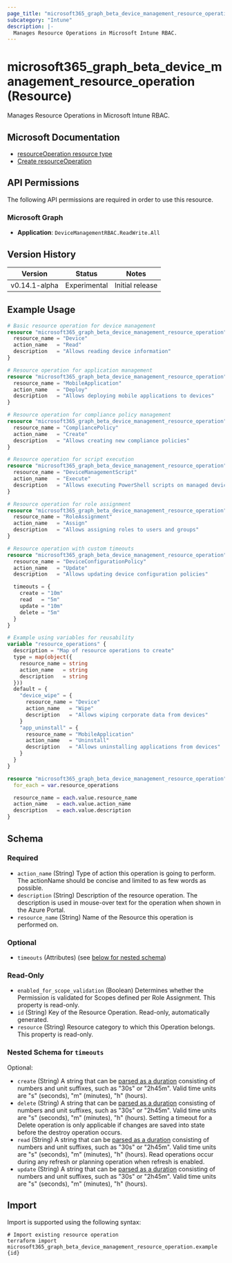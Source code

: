 ```yaml
---
page_title: "microsoft365_graph_beta_device_management_resource_operation Resource - terraform-provider-microsoft365"
subcategory: "Intune"
description: |-
  Manages Resource Operations in Microsoft Intune RBAC.
---
```


# microsoft365_graph_beta_device_management_resource_operation (Resource)

Manages Resource Operations in Microsoft Intune RBAC.

## Microsoft Documentation

- [resourceOperation resource type](https://learn.microsoft.com/en-us/graph/api/resources/intune-rbac-resourceoperation?view=graph-rest-beta)
- [Create resourceOperation](https://learn.microsoft.com/en-us/graph/api/intune-rbac-resourceoperation-create?view=graph-rest-beta)

## API Permissions

The following API permissions are required in order to use this resource.

### Microsoft Graph

- **Application**: `DeviceManagementRBAC.ReadWrite.All`

## Version History

| Version | Status | Notes |
|---------|--------|-------|
| v0.14.1-alpha | Experimental | Initial release |

## Example Usage

```terraform
# Basic resource operation for device management
resource "microsoft365_graph_beta_device_management_resource_operation" "device_read" {
  resource_name = "Device"
  action_name   = "Read"
  description   = "Allows reading device information"
}

# Resource operation for application management
resource "microsoft365_graph_beta_device_management_resource_operation" "app_deploy" {
  resource_name = "MobileApplication"
  action_name   = "Deploy"
  description   = "Allows deploying mobile applications to devices"
}

# Resource operation for compliance policy management
resource "microsoft365_graph_beta_device_management_resource_operation" "compliance_create" {
  resource_name = "CompliancePolicy"
  action_name   = "Create"
  description   = "Allows creating new compliance policies"
}

# Resource operation for script execution
resource "microsoft365_graph_beta_device_management_resource_operation" "script_execute" {
  resource_name = "DeviceManagementScript"
  action_name   = "Execute"
  description   = "Allows executing PowerShell scripts on managed devices"
}

# Resource operation for role assignment
resource "microsoft365_graph_beta_device_management_resource_operation" "role_assign" {
  resource_name = "RoleAssignment"
  action_name   = "Assign"
  description   = "Allows assigning roles to users and groups"
}

# Resource operation with custom timeouts
resource "microsoft365_graph_beta_device_management_resource_operation" "policy_update" {
  resource_name = "DeviceConfigurationPolicy"
  action_name   = "Update"
  description   = "Allows updating device configuration policies"

  timeouts = {
    create = "10m"
    read   = "5m"
    update = "10m"
    delete = "5m"
  }
}

# Example using variables for reusability
variable "resource_operations" {
  description = "Map of resource operations to create"
  type = map(object({
    resource_name = string
    action_name   = string
    description   = string
  }))
  default = {
    "device_wipe" = {
      resource_name = "Device"
      action_name   = "Wipe"
      description   = "Allows wiping corporate data from devices"
    }
    "app_uninstall" = {
      resource_name = "MobileApplication"
      action_name   = "Uninstall"
      description   = "Allows uninstalling applications from devices"
    }
  }
}

resource "microsoft365_graph_beta_device_management_resource_operation" "bulk_operations" {
  for_each = var.resource_operations

  resource_name = each.value.resource_name
  action_name   = each.value.action_name
  description   = each.value.description
}
```

<!-- schema generated by tfplugindocs -->
## Schema

### Required

- `action_name` (String) Type of action this operation is going to perform. The actionName should be concise and limited to as few words as possible.
- `description` (String) Description of the resource operation. The description is used in mouse-over text for the operation when shown in the Azure Portal.
- `resource_name` (String) Name of the Resource this operation is performed on.

### Optional

- `timeouts` (Attributes) (see [below for nested schema](#nestedatt--timeouts))

### Read-Only

- `enabled_for_scope_validation` (Boolean) Determines whether the Permission is validated for Scopes defined per Role Assignment. This property is read-only.
- `id` (String) Key of the Resource Operation. Read-only, automatically generated.
- `resource` (String) Resource category to which this Operation belongs. This property is read-only.

<a id="nestedatt--timeouts"></a>
### Nested Schema for `timeouts`

Optional:

- `create` (String) A string that can be [parsed as a duration](https://pkg.go.dev/time#ParseDuration) consisting of numbers and unit suffixes, such as "30s" or "2h45m". Valid time units are "s" (seconds), "m" (minutes), "h" (hours).
- `delete` (String) A string that can be [parsed as a duration](https://pkg.go.dev/time#ParseDuration) consisting of numbers and unit suffixes, such as "30s" or "2h45m". Valid time units are "s" (seconds), "m" (minutes), "h" (hours). Setting a timeout for a Delete operation is only applicable if changes are saved into state before the destroy operation occurs.
- `read` (String) A string that can be [parsed as a duration](https://pkg.go.dev/time#ParseDuration) consisting of numbers and unit suffixes, such as "30s" or "2h45m". Valid time units are "s" (seconds), "m" (minutes), "h" (hours). Read operations occur during any refresh or planning operation when refresh is enabled.
- `update` (String) A string that can be [parsed as a duration](https://pkg.go.dev/time#ParseDuration) consisting of numbers and unit suffixes, such as "30s" or "2h45m". Valid time units are "s" (seconds), "m" (minutes), "h" (hours).

## Import

Import is supported using the following syntax:

```shell
# Import existing resource operation
terraform import microsoft365_graph_beta_device_management_resource_operation.example {id}
```

